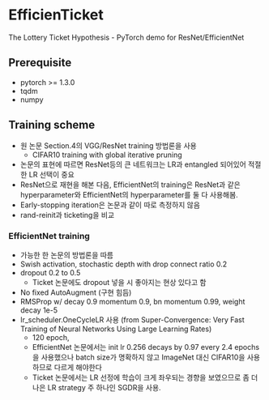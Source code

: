# EfficienTicket
The Lottery Ticket Hypothesis - PyTorch demo for ResNet/EfficientNet

## Prerequisite
 - pytorch >= 1.3.0
 - tqdm
 - numpy

## Training scheme
 * 원 논문 Section.4의 VGG/ResNet training 방법론을 사용
    * CIFAR10 training with global iterative pruning
 * 논문의 표현에 따르면 ResNet등의 큰 네트워크는 LR과 entangled 되어있어 적절한 LR 선택이 중요
 * ResNet으로 재현을 해본 다음, EfficientNet의 training은 ResNet과 같은 hyperparameter와 EfficientNet의 hyperparameter를 둘 다 사용해봄.
 * Early-stopping iteration은 논문과 같이 따로 측정하지 않음 
 * rand-reinit과 ticketing을 비교

### EfficientNet training
 * 가능한 한 논문의 방법론을 따름
 * Swish activation, stochastic depth with drop connect ratio 0.2 
 * dropout 0.2 to 0.5
   * Ticket 논문에도 dropout 넣을 시 좋아지는 현상 있다고 함
 * No fixed AutoAugment (구현 힘듬)
 * RMSProp w/ decay 0.9 momentum 0.9, bn momentum 0.99, weight decay 1e-5
 * lr_scheduler.OneCycleLR 사용 (from Super-Convergence: Very Fast Training of Neural Networks Using Large Learning Rates)
   * 120 epoch, 
   * EfficientNet 논문에서는 init lr 0.256 decays by 0.97 every 2.4 epochs을 사용했으나 batch size가 명확하지 않고 ImageNet 대신 CIFAR10을 사용하므로 다르게 해야한다
   * Ticket 논문에서는 LR 선정에 학습이 크게 좌우되는 경향을 보였으므로 좀 더 나은 LR strategy 주 하나인 SGDR을 사용.
    
    